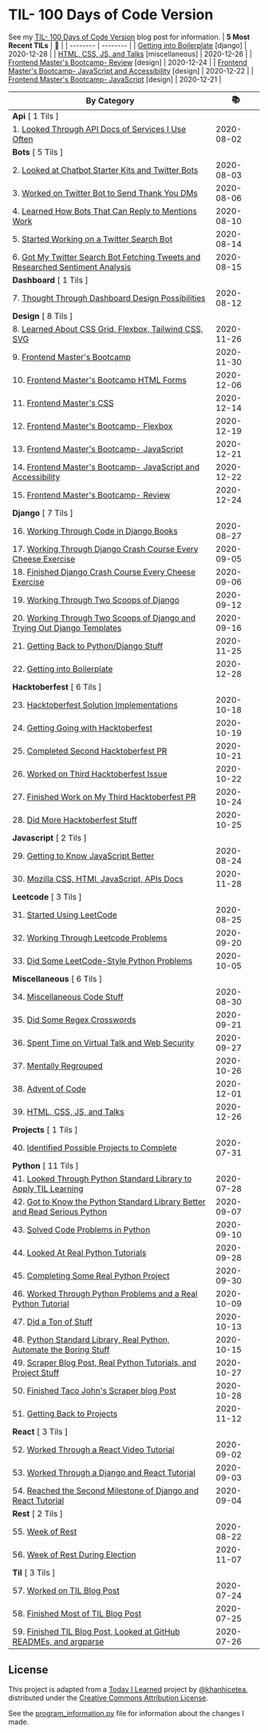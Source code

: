 # TIL- 100 Days of Code Version

See my [TIL- 100 Days of Code Version](https://github.com/KatherineMichel/portfolio/blob/master/regular-blog-posts/til-100-days-of-code-version.md) blog post for information.
| **5 Most Recent TILs** | :tada: |
| -------- | -------- |
| [Getting into Boilerplate](django/getting-into-boilerplate.md) [django] | 2020-12-28 |
| [HTML, CSS, JS, and Talks](miscellaneous/html-css-js-and-talks.md) [miscellaneous] | 2020-12-26 |
| [Frontend Master's Bootcamp- Review](design/frontend-masters-bootcamp-review.md) [design] | 2020-12-24 |
| [Frontend Master's Bootcamp- JavaScript and Accessibility](design/frontend-masters-bootcamp-javascript-and-accessibility.md) [design] | 2020-12-22 |
| [Frontend Master's Bootcamp- JavaScript](design/frontend-masters-bootcamp-javascript.md) [design] | 2020-12-21 |

| **By Category** | :books: |
| -------- | -------- |
| **Api** [ 1 Tils ] | |
| 1. [Looked Through API Docs of Services I Use Often](api/looking-through-api-docs-of-services-i-use-often.md) | 2020-08-02 |
| **Bots** [ 5 Tils ] | |
| 2. [Looked at Chatbot Starter Kits and Twitter Bots](bots/looked-at-chatbot-starter-kits-and-twitter-bots.md) | 2020-08-03 |
| 3. [Worked on Twitter Bot to Send Thank You DMs](bots/worked-on-a-twitter-bot-to-send-thank-you-dms.md) | 2020-08-06 |
| 4. [Learned How Bots That Can Reply to Mentions Work](bots/learned-how-bots-that-can-reply-to-mentions-work.md) | 2020-08-10 |
| 5. [Started Working on a Twitter Search Bot](bots/started-working-on-a-tweet-search-bot.md) | 2020-08-14 |
| 6. [Got My Twitter Search Bot Fetching Tweets and Researched Sentiment Analysis](bots/got-my-twitter-search-bot-fetching-tweets-and-researched-sentiment-analysis.md) | 2020-08-15 |
| **Dashboard** [ 1 Tils ] | |
| 7. [Thought Through Dashboard Design Possibilities](dashboard/thought-through-dashboard-design-possibilities.md) | 2020-08-12 |
| **Design** [ 8 Tils ] | |
| 8. [Learned About CSS Grid, Flexbox, Tailwind CSS, SVG](design/learned-about-css-grid-flexbox-tailwind-css-svg.md) | 2020-11-26 |
| 9. [Frontend Master's Bootcamp](design/frontend-masters-bootcamp.md) | 2020-11-30 |
| 10. [Frontend Master's Bootcamp HTML Forms](design/frontend-masters-bootcamp-html-forms.md) | 2020-12-06 |
| 11. [Frontend Master's CSS](design/frontend-masters-css.md) | 2020-12-14 |
| 12. [Frontend Master's Bootcamp- Flexbox](design/frontend-masters-bootcamp-flexbox.md) | 2020-12-19 |
| 13. [Frontend Master's Bootcamp- JavaScript](design/frontend-masters-bootcamp-javascript.md) | 2020-12-21 |
| 14. [Frontend Master's Bootcamp- JavaScript and Accessibility](design/frontend-masters-bootcamp-javascript-and-accessibility.md) | 2020-12-22 |
| 15. [Frontend Master's Bootcamp- Review](design/frontend-masters-bootcamp-review.md) | 2020-12-24 |
| **Django** [ 7 Tils ] | |
| 16. [Working Through Code in Django Books](django/working-through-code-in-django-books.md) | 2020-08-27 |
| 17. [Working Through Django Crash Course Every Cheese Exercise](django/working-through-django-crash-course-every-cheese-exercise.md) | 2020-09-05 |
| 18. [Finished Django Crash Course Every Cheese Exercise](django/finished-django-crash-course-every-cheese-exercise.md) | 2020-09-06 |
| 19. [Working Through Two Scoops of Django](django/working-through-two-scoops-of-django.md) | 2020-09-12 |
| 20. [Working Through Two Scoops of Django and Trying Out Django Templates](django/working-through-two-scoops-of-django-and-trying-out-django-templates.md) | 2020-09-16 |
| 21. [Getting Back to Python/Django Stuff](django/getting-back-to-python-django-stuff.md) | 2020-11-25 |
| 22. [Getting into Boilerplate](django/getting-into-boilerplate.md) | 2020-12-28 |
| **Hacktoberfest** [ 6 Tils ] | |
| 23. [Hacktoberfest Solution Implementations](hacktoberfest/hacktoberfest-solution-implementations.md) | 2020-10-18 |
| 24. [Getting Going with Hacktoberfest](hacktoberfest/getting-going-with-hacktoberfest.md) | 2020-10-19 |
| 25. [Completed Second Hacktoberfest PR](hacktoberfest/completed-second-hacktoberfest-pr.md) | 2020-10-21 |
| 26. [Worked on Third Hacktoberfest Issue](hacktoberfest/worked-on-third-hacktoberfest-issue.md) | 2020-10-22 |
| 27. [Finished Work on My Third Hacktoberfest PR](hacktoberfest/finished-work-on-my-third-hacktoberfest-pr.md) | 2020-10-24 |
| 28. [Did More Hacktoberfest Stuff](hacktoberfest/did-more-hacktoberfest-stuff.md) | 2020-10-25 |
| **Javascript** [ 2 Tils ] | |
| 29. [Getting to Know JavaScript Better](javascript/getting-to-know-javascript-better.md) | 2020-08-24 |
| 30. [Mozilla CSS, HTMl, JavaScript, APIs Docs](javascript/mozilla-css-html-javascript-apis-docs.md) | 2020-11-28 |
| **Leetcode** [ 3 Tils ] | |
| 31. [Started Using LeetCode](leetcode/started-using-leetcode.md) | 2020-08-25 |
| 32. [Working Through Leetcode Problems](leetcode/working-through-leetcode-problems.md) | 2020-09-20 |
| 33. [Did Some LeetCode-Style Python Problems](leetcode/did-some-leetcode-style-python-problems.md) | 2020-10-05 |
| **Miscellaneous** [ 6 Tils ] | |
| 34. [Miscellaneous Code Stuff](miscellaneous/miscellaneous-code-stuff.md) | 2020-08-30 |
| 35. [Did Some Regex Crosswords](miscellaneous/did-some-regex-crosswords.md) | 2020-09-21 |
| 36. [Spent Time on Virtual Talk and Web Security](miscellaneous/spent-time-on-virtual-talk-and-web-security.md) | 2020-09-27 |
| 37. [Mentally Regrouped](miscellaneous/mentally-regrouped.md) | 2020-10-26 |
| 38. [Advent of Code](miscellaneous/advent-of-code.md) | 2020-12-01 |
| 39. [HTML, CSS, JS, and Talks](miscellaneous/html-css-js-and-talks.md) | 2020-12-26 |
| **Projects** [ 1 Tils ] | |
| 40. [Identified Possible Projects to Complete](projects/identified-possible-projects-to-complete.md) | 2020-07-31 |
| **Python** [ 11 Tils ] | |
| 41. [Looked Through Python Standard Library to Apply TIL Learning](python/looked-through-python-standard-library-to-apply-til-learning.md) | 2020-07-28 |
| 42. [Got to Know the Python Standard Library Better and Read Serious Python](python/got-to-know-the-python-standard-library-better-and-read-serious-python.md) | 2020-09-07 |
| 43. [Solved Code Problems in Python](python/solved-code-problems-in-python.md) | 2020-09-10 |
| 44. [Looked At Real Python Tutorials](python/looked-at-real-python-tutorials.md) | 2020-09-28 |
| 45. [Completing Some Real Python Project](python/completing-some-real-python-projects.md) | 2020-09-30 |
| 46. [Worked Through Python Problems and a Real Python Tutorial](python/worked-through-python-problems-and-a-real-python-tutorial.md) | 2020-10-09 |
| 47. [Did a Ton of Stuff](python/did-a-ton-of-stuff.md) | 2020-10-13 |
| 48. [Python Standard Library, Real Python, Automate the Boring Stuff](python/python-standard-library-real-python-automate-the-boring-stuff.md) | 2020-10-15 |
| 49. [Scraper Blog Post, Real Python Tutorials, and Project Stuff](python/scraper-blog-post-real-python-tutorials-and-project-stuff.md) | 2020-10-27 |
| 50. [Finished Taco John's Scraper blog Post](python/finished-taco-johns-scraper-blog-post.md) | 2020-10-28 |
| 51. [Getting Back to Projects](python/getting-back-to-projects.md) | 2020-11-12 |
| **React** [ 3 Tils ] | |
| 52. [Worked Through a React Video Tutorial](react/worked-through-a-react-video-tutorial.md) | 2020-09-02 |
| 53. [Worked Through a Django and React Tutorial](react/worked-through-a-django-and-react-tutorial.md) | 2020-09-03 |
| 54. [Reached the Second Milestone of Django and React Tutorial](react/reached-the-second-milestone-of-django-react-tutorial.md) | 2020-09-04 |
| **Rest** [ 2 Tils ] | |
| 55. [Week of Rest](rest/week-of-rest.md) | 2020-08-22 |
| 56. [Week of Rest During Election](rest/week-of-rest-during-election.md) | 2020-11-07 |
| **Til** [ 3 Tils ] | |
| 57. [Worked on TIL Blog Post](til/worked-on-til-blog-post.md) | 2020-07-24 |
| 58. [Finished Most of TIL Blog Post](til/finished-most-of-til-blog-post.md) | 2020-07-25 |
| 59. [Finished TIL Blog Post, Looked at GitHub READMEs, and argparse](til/finished-til-blog-post-looked-at-github-readmes-and-argparse.md) | 2020-07-26 |


## License

This project is adapted from a [Today I Learned](https://github.com/khanhicetea/today-i-learned/) project by [@khanhicetea](https://github.com/khanhicetea), distributed under the [Creative Commons Attribution License](http://creativecommons.org/licenses/by/3.0/). 

See the [program_information.py](program_information.py) file for information about the changes I made.
